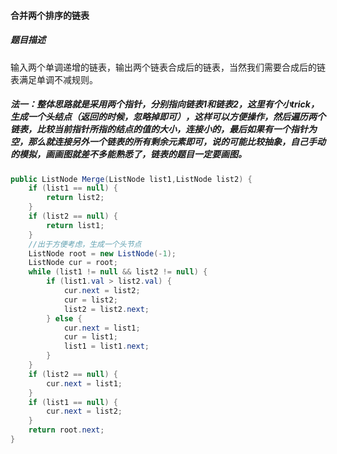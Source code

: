 #### 合并两个排序的链表

##### 题目描述

输入两个单调递增的链表，输出两个链表合成后的链表，当然我们需要合成后的链表满足单调不减规则。

<!--more-->

##### 法一：整体思路就是采用两个指针，分别指向链表1和链表2，这里有个小trick，生成一个头结点（返回的时候，忽略掉即可），这样可以方便操作，然后遍历两个链表，比较当前指针所指的结点的值的大小，连接小的，最后如果有一个指针为空，那么就连接另外一个链表的所有剩余元素即可，说的可能比较抽象，自己手动的模拟，画画图就差不多能熟悉了，链表的题目一定要画图。

```java
public ListNode Merge(ListNode list1,ListNode list2) {
    if (list1 == null) {
        return list2;
    }
    if (list2 == null) {
        return list1;
    }
    //出于方便考虑，生成一个头节点
    ListNode root = new ListNode(-1);
    ListNode cur = root;
    while (list1 != null && list2 != null) {
        if (list1.val > list2.val) {
            cur.next = list2;
            cur = list2;
            list2 = list2.next;
        } else {
            cur.next = list1;
            cur = list1;
            list1 = list1.next;
        }
    }
    if (list2 == null) {
        cur.next = list1;
    }
    if (list1 == null) {
        cur.next = list2;
    }
    return root.next;
}
```

